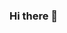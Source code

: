 ### Hi there 👋

<!--
**rum1887/rum1887** is a ✨ _special_ ✨ repository because its `README.md` (this file) appears on your GitHub profile.

Here are some ideas to get you started:

- 🔭 I’m currently working on computer hardware and digital signal procesing.
- 🌱 I’m currently learning Algorithms and DSP.
- 👯 I’m looking to collaborate on ...
- 🤔 I’m looking for help with Qunatum computing.
- 💬 Ask me about EEE and NITK.
- 📫 How to reach me: ramyapgk.tech@gmail.com
- 😄 Pronouns: She/Her
- ⚡ Fun fact: Thinks perosnal brnading is overated.
-->
